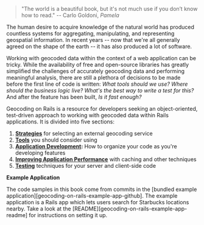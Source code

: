 > "The world is a beautiful book, but it's not much use if you don’t know how to
read." -- Carlo Goldoni, *Pamela*

The human desire to acquire knowledge of the natural world has produced
countless systems for aggregating, manipulating, and representing geospatial
information. In recent years -- now that we're all generally agreed on the
shape of the earth -- it has also produced a lot of software.

Working with geocoded data within the context of a web application can be
tricky. While the availability of free and open-source libraries has greatly
simplified the challenges of accurately geocoding data and performing meaningful
analysis, there are still a plethora of decisions to be made before the
first line of code is written: *What tools should we use? Where should the
business logic live? What's the best way to write a test for this?* And after
the feature has been built, *Is it fast enough?*

Geocoding on Rails is a resource for developers seeking an object-oriented,
test-driven approach to working with geocoded data within Rails
applications. It is divided into five sections:

1. **[Strategies](#strategies)** for selecting an external geocoding service
2. **[Tools](#tools)** you should consider using
3. **[Application Development](#application-development):** How to organize your code as you're developing
  features
4. **[Improving Application Performance](#improving-application-performance)** with caching and other techniques
5. **[Testing](#testing)** techniques for your server and client-side code

**Example Application**

The code samples in this book come from commits in the [bundled example
application][geocoding-on-rails-example-app-github].  The example application
is a Rails app which lets users search for Starbucks locations nearby. Take a
look at the [README][geocoding-on-rails-example-app-readme] for instructions
on setting it up.
